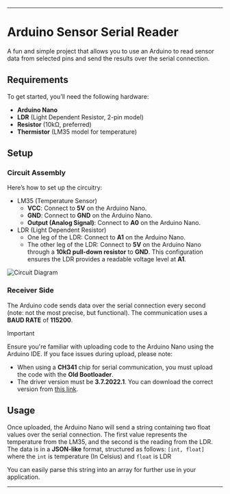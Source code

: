 ---

# Arduino Sensor Serial Reader

A fun and simple project that allows you to use an Arduino to read sensor data from selected pins and send the results over the serial connection.

## Requirements

To get started, you’ll need the following hardware:

- **Arduino Nano**
- **LDR** (Light Dependent Resistor, 2-pin model)
- **Resistor** (10kΩ, preferred)
- **Thermistor** (LM35 model for temperature)

## Setup

### Circuit Assembly

Here’s how to set up the circuitry:

- LM35 (Temperature Sensor)
  - **VCC**: Connect to **5V** on the Arduino Nano.
  - **GND**: Connect to **GND** on the Arduino Nano.
  - **Output (Analog Signal)**: Connect to **A0** on the Arduino Nano.
- LDR (Light Dependent Resistor)
  - One leg of the LDR: Connect to **A1** on the Arduino Nano.
  - The other leg of the LDR: Connect to **5V** on the Arduino Nano through a **10kΩ pull-down resistor** to **GND**. This configuration ensures the LDR provides a readable voltage level at **A1**.

![Circuit Diagram](https://cdn.hack.pet/slackcdn/66a98bc1bb42abdd407a4204a5e91a3e.png)

### Receiver Side

The Arduino code sends data over the serial connection every second (note: not the most precise, but functional). The communication uses a **BAUD RATE** of **115200**.

> [!Important]
>  Ensure you're familiar with uploading code to the Arduino Nano using the Arduino IDE. If you face issues during upload, please note:
>
> - When using a **CH341** chip for serial communication, you must upload the code with the **Old Bootloader**.
> - The driver version must be **3.7.2022.1**. You can download the correct version from [this link](https://cdn.sparkfun.com/assets/learn_tutorials/8/4/4/CH341SER.EXE).

## Usage

Once uploaded, the Arduino Nano will send a string containing two float values over the serial connection. The first value represents the temperature from the LM35, and the second is the reading from the LDR. The data is in a **JSON-like** format, structured as follows:
 `[int, float]` where the `int` is temperature (In Celsius) and `float` is LDR

You can easily parse this string into an array for further use in your application.

------

